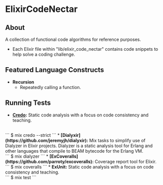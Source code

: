 # ElixirCodeNectar

## About
A collection of functional code algorithms for reference purposes.
* Each Elixir file within "lib/elixir_code_nectar" contains code snippets to help solve a coding challenge.

## Featured Language Constructs
 * <b>Recursion</b>
   * Repeatedly calling a function.

## Running Tests
 * <b>[Credo](https://github.com/rrrene/credo):</b>
 Static code analysis with a focus on code consistency and teaching. 
 <br>
  ``` $ mix credo --strict ```
 * <b>[Dialyxir](https://github.com/jeremyjh/dialyxir):</b>
 Mix tasks to simplify use of Dialyzer in Elixir projects. Dialyzer is a static analysis tool for Erlang and other languages that compile to BEAM bytecode for the Erlang VM. <br>
   ``` $ mix dialyzer ```
 * <b>[ExCoveralls](https://github.com/parroty/excoveralls):</b>
 Coverage report tool for Elixir. <br>
   ``` $ mix coveralls ```
 * <b>ExUnit:</b>
 Static code analysis with a focus on code consistency and teaching.<br> 
   ``` $ mix test ```
